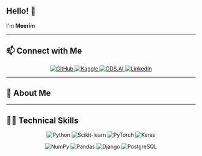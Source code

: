 ## Hello! 👋  
I'm **Meerim**

---

## 📫 Connect with Me  

<p align="center">
  <a href="https://github.com/Meerim0">
    <img src="https://img.shields.io/badge/-GitHub-181717?style=for-the-badge&logo=github&logoColor=white" alt="GitHub">
  </a>
  <a href="https://www.kaggle.com/meerimnurmuhamedova">
    <img src="https://img.shields.io/badge/-Kaggle-20BEFF?style=for-the-badge&logo=kaggle&logoColor=white" alt="Kaggle">
  </a>
  <a href="https://ods.ai/users/c775cc01d5c2c">
    <img src="https://img.shields.io/badge/-ODS.AI-E66155?style=for-the-badge&logo=data:image/png;base64,iVBORw0KGgoAAAANSUhEUgAAAAwAAAAOCAYAAAAYmOkzAAAAIElEQVR42mP8/5+hP6PAAGhI0cZFEAwYNBDcMAMGVQBRv9KwQAAAAAElFTkSuQmCC&logoColor=white" alt="ODS.AI">
  </a>
  <a href="https://www.linkedin.com/in/meerim-nurmukhamedova?utm_source=share&utm_campaign=share_via&utm_content=profile&utm_medium=ios_app">
    <img src="https://img.shields.io/badge/-LinkedIn-0077B5?style=for-the-badge&logo=linkedin&logoColor=white" alt="LinkedIn">
  </a>
</p>

---

## 🚀 About Me  

---

## 👩‍💻 Technical Skills  

<p align="center">
  <img src="https://img.shields.io/badge/-Python-3776AB?style=for-the-badge&logo=python&logoColor=white" alt="Python">
  <img src="https://img.shields.io/badge/-Scikit--learn-F7931E?style=for-the-badge&logo=scikit-learn&logoColor=white" alt="Scikit-learn">
  <img src="https://img.shields.io/badge/-PyTorch-EE4C2C?style=for-the-badge&logo=pytorch&logoColor=white" alt="PyTorch">
  <img src="https://img.shields.io/badge/-Keras-D00000?style=for-the-badge&logo=keras&logoColor=white" alt="Keras">
</p>
<p align="center">
  <img src="https://img.shields.io/badge/-NumPy-013243?style=for-the-badge&logo=numpy&logoColor=white" alt="NumPy">
  <img src="https://img.shields.io/badge/-Pandas-150458?style=for-the-badge&logo=pandas&logoColor=white" alt="Pandas">
  <img src="https://img.shields.io/badge/-Django-092E20?style=for-the-badge&logo=django&logoColor=white" alt="Django">
  <img src="https://img.shields.io/badge/-PostgreSQL-336791?style=for-the-badge&logo=postgresql&logoColor=white" alt="PostgreSQL">
</p>
